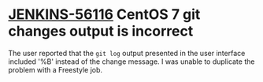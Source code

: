 # [JENKINS-56116](https://issues.jenkins.io/browse/JENKINS-56116) CentOS 7 git changes output is incorrect

The user reported that the `git log` output presented in the user interface included '%B' instead of the change message.
I was unable to duplicate the problem with a Freestyle job.
